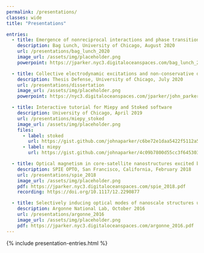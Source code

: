 ```yaml
---
permalink: /presentations/
classes: wide
title: "Presentations"

entries:
  - title: Emergence of nonreciprocal interactions and phase transitions in optically assembled nanomaterials
    description: Bag Lunch, University of Chicago, August 2020
    url: /presentations/bag_lunch_2020
    image_url: /assets/img/placeholder.png
    powerpoint: https://jparker.nyc3.digitaloceanspaces.com/bag_lunch_2020.pptx

  - title: Collective electrodynamic excitations and non-conservative dynamics in optical matter and meta-atom systems
    description: Thesis Defense, University of Chicago, July 2020
    url: /presentations/dissertation
    image_url: /assets/img/placeholder.png
    powerpoint: https://nyc3.digitaloceanspaces.com/jparker/john_parker_thesis_defense.pptx

  - title: Interactive tutorial for Miepy and Stoked software
    description: University of Chicago, April 2019
    url: /presentations/miepy_stoked
    image_url: /assets/img/placeholder.png
    files:
      - label: stoked
        url: https://gist.github.com/johnaparker/c6be72e1daa5422f5112a59b18af920c
      - label: miepy
        url: https://gist.github.com/johnaparker/4c09b7800d55cc3f64530347a90d4af6

  - title: Optical magnetism in core-satellite nanostructures excited by vector beams
    description: SPIE OPTO, San Francisco, California, February 2018
    url: /presentations/spie_2018
    image_url: /assets/img/placeholder.png
    pdf: https://jparker.nyc3.digitaloceanspaces.com/spie_2018.pdf
    recording: https://doi.org/10.1117/12.2290877 

  - title: Selectively inducing optical modes of nanoscale structures using vector beams in FDTD simulations
    description: Argonne National Lab, October 2016
    url: /presentations/argonne_2016
    image_url: /assets/img/placeholder.png
    pdf: https://jparker.nyc3.digitaloceanspaces.com/argonne_2016.pdf
---
```


{% include presentation-entries.html %}
